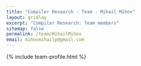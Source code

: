 ```yaml
---
title: "Compiler Research - Team - Mihail Mihov"
layout: gridlay
excerpt: "Compiler Research: Team members"
sitemap: false
permalink: /team/MihailMihov
email: mihovmihailp@gmail.com
---
```


{% include team-profile.html %}
